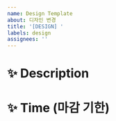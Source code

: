 ```yaml
---
name: Design Template
about: 디자인 변경
title: '[DESIGN] '
labels: design
assignees: ''
---
```


# ✨ Description

# ✨ Time (마감 기한)
